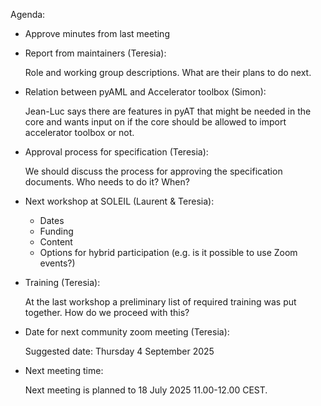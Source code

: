 Agenda:

- Approve minutes from last meeting

- Report from maintainers (Teresia):

  Role and working group descriptions. What are their plans to do next.

- Relation between pyAML and Accelerator toolbox (Simon):

  Jean-Luc says there are features in pyAT that might be needed in the core and wants input on if the core should be allowed to import accelerator toolbox or not.

- Approval process for specification (Teresia):

  We should discuss the process for approving the specification documents. Who needs to do it? When?

- Next workshop at SOLEIL (Laurent & Teresia):

  - Dates
  - Funding
  - Content
  - Options for hybrid participation (e.g. is it possible to use Zoom events?)
 
- Training (Teresia):

  At the last workshop a preliminary list of required training was put together. How do we proceed with this?

- Date for next community zoom meeting (Teresia):

  Suggested date: Thursday 4 September 2025

- Next meeting time:

  Next meeting is planned to 18 July 2025 11.00-12.00 CEST.
